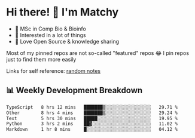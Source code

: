# Hi there! 👋 I'm Matchy

- 🧬 MSc in Comp Bio & Bioinfo
- 🎈 Interested in a lot of things
- 💜 Love Open Source & knowledge sharing

Most of my pinned repos are not so-called "featured" repos 😂 I pin repos just to find them more easily

Links for self reference: [random notes](https://matchy233.github.io/random-notes)

## 📊 Weekly Development Breakdown

<!--START_SECTION:waka-->

```txt
TypeScript   8 hrs 12 mins   ███████▒░░░░░░░░░░░░░░░░░   29.71 %
Other        8 hrs 4 mins    ███████▒░░░░░░░░░░░░░░░░░   29.24 %
Text         5 hrs 30 mins   █████░░░░░░░░░░░░░░░░░░░░   19.95 %
Python       3 hrs 2 mins    ██▓░░░░░░░░░░░░░░░░░░░░░░   11.02 %
Markdown     1 hr 8 mins     █░░░░░░░░░░░░░░░░░░░░░░░░   04.12 %
```

<!--END_SECTION:waka-->
